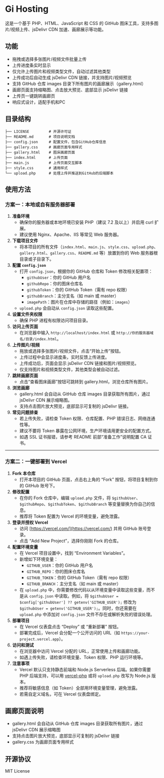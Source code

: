 # Gi Hosting

这是一个基于 PHP、HTML、JavaScript 和 CSS 的 GitHub 图床工具，支持多图片/视频上传、jsDelivr CDN 加速、画廊展示等功能。

## 功能

- 拖拽或选择多张图片/视频文件批量上传
- 上传进度条实时显示
- 仅允许上传图片和视频类型文件，自动过滤其他类型
- 上传成功后自动生成 jsDelivr CDN 链接，并支持图片/视频预览
- 支持 GitHub 仓库 images 目录下所有图片的画廊展示（gallery.html）
- 画廊页面支持缩略图、点击放大预览、底部显示 jsDelivr 链接
- 上传页一键跳转画廊页
- 响应式设计，适配手机和PC

## 目录结构

```
├── LICENSE         # 开源许可证
├── README.md       # 项目说明文档
├── config.json     # 配置文件，包含GitHub仓库信息
├── gallery.css     # 画廊页面专用样式
├── gallery.html    # 图床画廊页面
├── index.html      # 上传页面
├── main.js         # 上传页面交互脚本
├── style.css       # 通用样式
└── upload.php      # 处理上传并推送到GitHub的后端脚本
```

## 使用方法

### 方案一：本地或自有服务器部署

1. **准备环境**
   - 确保你的服务器或本地环境已安装 PHP（建议 7.2 及以上）并启用 curl 扩展。
   - 建议使用 Nginx、Apache、IIS 等常见 Web 服务器。
2. **下载项目文件**
   - 将本项目的所有文件（`index.html`、`main.js`、`style.css`、`upload.php`、`gallery.html`、`gallery.css`、`README.md` 等）放置到你的 Web 服务器根目录或子目录下。
3. **配置 `config.json`**
   - 打开 `config.json`，根据你的 GitHub 仓库和 Token 修改相关配置项：
     - `githubUser`：你的 GitHub 用户名
     - `githubRepo`：你的图床仓库名
     - `githubToken`：你的 GitHub Token（需有 repo 权限）
     - `githubBranch`：主分支名（如 main 或 master）
     - `imagePath`：图片在仓库中存储的路径（例如：`images`）
   - `upload.php` 会自动从 `config.json` 读取这些配置。
4. **设置文件夹权限**
   - 确保 PHP 进程有权限访问项目目录。
5. **访问上传页面**
   - 在浏览器中输入 `http://localhost/index.html` 或 `http://你的服务器域名/目录/index.html`。
6. **上传图片/视频**
   - 拖放或选择多张图片/视频文件，点击“开始上传”按钮。
   - 上传过程中会显示进度条，实时反馈上传进度。
   - 上传成功后，页面会显示 jsDelivr CDN 链接和图片/视频预览。
   - 仅支持图片和视频类型文件，其他类型会被自动过滤。
7. **跳转画廊页面**
   - 点击“查看图床画廊”按钮可跳转到 gallery.html，浏览仓库所有图片。
8. **浏览画廊**
   - gallery.html 会自动从 GitHub 仓库 images 目录获取所有图片，通过 jsDelivr CDN 展示缩略图。
   - 支持点击图片放大预览，底部显示可复制的 jsDelivr 链接。
9. **常见问题排查**
   - 若上传失败，请检查 Token 权限、仓库配置、PHP 错误日志、网络连通性等。
   - 建议不要将 Token 暴露在公网环境，生产环境请用更安全的配置方式。
   - 如遇 SSL 证书报错，请参考 README 前部“准备工作”说明配置 CA 证书。

---

### 方案二：一键部署到 Vercel

1. **Fork 本仓库**
   - 打开本项目的 GitHub 页面，点击右上角的 “Fork” 按钮，将项目复制到你的 GitHub 账号下。
2. **修改配置**
   - 在你的 Fork 仓库中，编辑 `upload.php` 文件，将 `$githubUser`、`$githubRepo`、`$githubToken`、`$githubBranch` 等变量替换为你自己的信息。
   - 推荐将 Token 配置为 Vercel 的环境变量，避免泄露。
3. **登录并授权 Vercel**
   - 访问 [https://vercel.com/](https://vercel.com/) 并用 GitHub 账号登录。
   - 点击 “Add New Project”，选择你刚刚 Fork 的仓库。
4. **配置环境变量**
   - 在 Vercel 项目设置中，找到 “Environment Variables”。
   - 新增如下环境变量：
     - `GITHUB_USER`：你的 GitHub 用户名
     - `GITHUB_REPO`：你的图床仓库名
     - `GITHUB_TOKEN`：你的 GitHub Token（需有 repo 权限）
     - `GITHUB_BRANCH`：主分支名（如 main 或 master）
   - 在 `upload.php` 中，你需要修改代码以从环境变量中读取这些变量，而不是从 `config.json` 中读取。例如，将 `$githubUser = $config['githubUser'] ?? getenv('GITHUB_USER');` 修改为 `$githubUser = getenv('GITHUB_USER');`。同时，你还需要在 `upload.php` 中添加对 `config.json` 文件不存在或解析失败的错误处理。
5. **部署项目**
   - 在 Vercel 仪表盘点击 “Deploy” 或 “重新部署” 按钮。
   - 部署完成后，Vercel 会分配一个公开访问的 URL（如 `https://your-project.vercel.app`）。
6. **访问和测试**
   - 在浏览器中访问 Vercel 分配的 URL，正常使用上传和画廊功能。
   - 如遇上传失败，请检查环境变量、Token 权限、PHP 运行环境等。
7. **注意事项**
   - Vercel 默认只支持静态前端和 Node.js Serverless 后端。如果你需要 PHP 后端支持，可以用 [vercel-php](https://github.com/vercel-community/php) 或将 `upload.php` 改写为 Node.js 版本。
   - 推荐将敏感信息（如 Token）全部用环境变量管理，避免泄露。
   - 若需自定义域名，可在 Vercel 仪表盘绑定。

## 画廊页面说明
- gallery.html 会自动从 GitHub 仓库 images 目录获取所有图片，通过 jsDelivr CDN 展示缩略图
- 支持点击图片放大预览，底部显示可复制的 jsDelivr 链接
- gallery.css 为画廊页面专用样式

## 开源协议
MIT License
